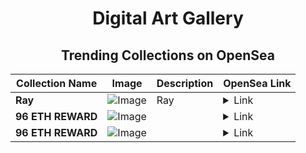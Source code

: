 <div align="center">

# Digital Art Gallery

## Trending Collections on OpenSea

| Collection Name                       | Image                                                                                     | Description                       | OpenSea Link                                                                                          |
|---------------------------------------|-------------------------------------------------------------------------------------------|-----------------------------------|--------------------------------------------------------------------------------------------------------|
| **Ray** | ![Image](https://i.seadn.io/s/raw/files/4059d28a8fcf56aff142f38e06b67f39.jpg?w=500&auto=format?w=200&auto=format) | Ray | <details><summary>Link</summary>[Ray](https://opensea.io/collection/ray-30)</details> |
| **96 ETH REWARD** | ![Image](https://i.seadn.io/s/raw/files/6c81e3b1ae9d1043bbc3c838ae99627d.png?w=500&auto=format?w=200&auto=format) |  | <details><summary>Link</summary>[96 ETH REWARD](https://opensea.io/collection/96-eth-reward-1)</details> |
| **96 ETH REWARD** | ![Image](https://i.seadn.io/s/raw/files/6c81e3b1ae9d1043bbc3c838ae99627d.png?w=500&auto=format?w=200&auto=format) |  | <details><summary>Link</summary>[96 ETH REWARD](https://opensea.io/collection/96-eth-reward)</details> |

</div>